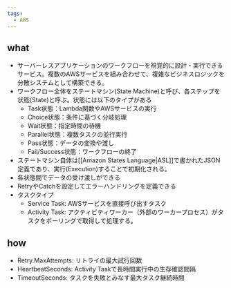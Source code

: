 ```yaml
---
tags:
  - AWS
---
```

## what
- サーバーレスアプリケーションのワークフローを視覚的に設計・実行できるサービス。複数のAWSサービスを組み合わせて、複雑なビジネスロジックを分散システムとして構築できる。
- ワークフロー全体をステートマシン(State Machine)と呼び、各ステップを状態(State)と呼ぶ。状態には以下のタイプがある
	- Task状態：Lambda関数やAWSサービスの実行
	- Choice状態：条件に基づく分岐処理
	- Wait状態：指定時間の待機
	- Parallel状態：複数タスクの並行実行
	- Pass状態：データの変換や渡し
	- Fail/Success状態：ワークフローの終了
- ステートマシン自体は[[Amazon States Language|ASL]]で書かれたJSON定義であり、実行(Execution)することで初期化される。
- 各状態間でデータの受け渡しができる
- RetryやCatchを設定してエラーハンドリングを定義できる
- タスクタイプ
	- Service Task: AWSサービスを直接呼び出すタスク
	- Activity Task: アクティビティワーカー（外部のワーカープロセス）がタスクをポーリングで取得して処理する。
## how
- Retry.MaxAttempts: リトライの最大試行回数
- HeartbeatSeconds: Activity Taskで長時間実行中の生存確認間隔
- TimeoutSeconds: タスクを失敗とみなす最大タスク継続時間